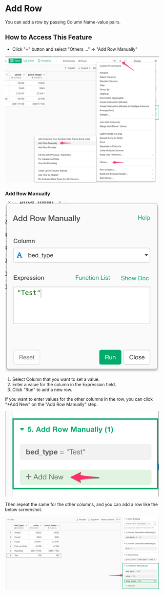 # Add Row

You can add a row by passing Column Name-value pairs.

## How to Access This Feature
* Click "+" button and select "Others ..." -> "Add Row Manually"

![](images/add_row1.png)

### Add Row Manually

![](images/add_row2.png)

1. Select Column that you want to set a value.
2. Enter a value for the column in the Expression field.
3. Click "Run" to add a new row.

If you want to enter values for the other columns in the row, you can click "+Add New" on the "Add Row Manually" step.

![](images/add_row3.png)

Then repeat the same for the other columns, and you can add a row like the below screenshot. 

![](images/add_row4.png)
